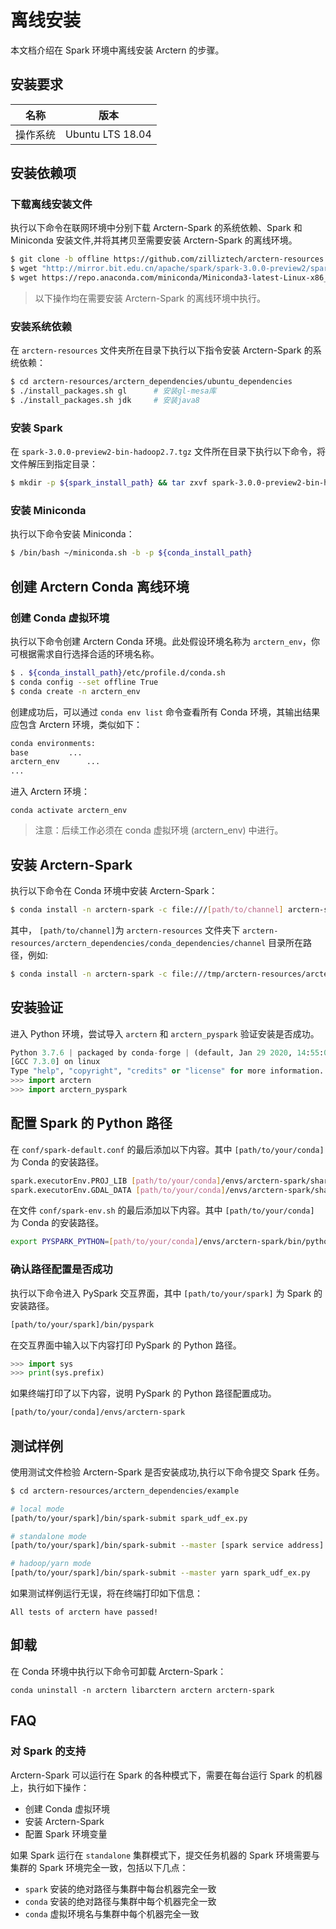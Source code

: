 # 离线安装

本文档介绍在 Spark 环境中离线安装 Arctern 的步骤。

## 安装要求

| 名称     | 版本              |
| -------- | ----------------- |
| 操作系统 | Ubuntu LTS 18.04  |

## <span id = "installdependencies">安装依赖项</span>

### 下载离线安装文件

执行以下命令在联网环境中分别下载 Arctern-Spark 的系统依赖、Spark 和 Miniconda 安装文件,并将其拷贝至需要安装 Arctern-Spark 的离线环境。

```bash
$ git clone -b offline https://github.com/zilliztech/arctern-resources.git
$ wget "http://mirror.bit.edu.cn/apache/spark/spark-3.0.0-preview2/spark-3.0.0-preview2-bin-hadoop2.7.tgz"
$ wget https://repo.anaconda.com/miniconda/Miniconda3-latest-Linux-x86_64.sh -O ~/miniconda.sh  
```

> 以下操作均在需要安装 Arctern-Spark 的离线环境中执行。

### 安装系统依赖

在 `arctern-resources` 文件夹所在目录下执行以下指令安装 Arctern-Spark 的系统依赖：

```bash
$ cd arctern-resources/arctern_dependencies/ubuntu_dependencies
$ ./install_packages.sh gl      # 安装gl-mesa库
$ ./install_packages.sh jdk     # 安装java8
```

### 安装 Spark

在 `spark-3.0.0-preview2-bin-hadoop2.7.tgz` 文件所在目录下执行以下命令，将文件解压到指定目录：

```bash
$ mkdir -p ${spark_install_path} && tar zxvf spark-3.0.0-preview2-bin-hadoop2.7.tgz -C ${spark_install_path}
```

### 安装 Miniconda

执行以下命令安装 Miniconda：

```bash
$ /bin/bash ~/miniconda.sh -b -p ${conda_install_path}
```

## 创建 Arctern Conda 离线环境

### 创建 Conda 虚拟环境

执行以下命令创建 Arctern Conda 环境。此处假设环境名称为 `arctern_env`，你可根据需求自行选择合适的环境名称。

```bash
$ . ${conda_install_path}/etc/profile.d/conda.sh
$ conda config --set offline True
$ conda create -n arctern_env
```

创建成功后，可以通过 `conda env list` 命令查看所有 Conda 环境，其输出结果应包含 Arctern 环境，类似如下：

  ```bash
  conda environments:
  base         ...
  arctern_env      ...
  ...
  ```

 进入 Arctern 环境：

  `conda activate arctern_env`


> 注意：后续工作必须在 conda 虚拟环境 (arctern_env) 中进行。


## 安装 Arctern-Spark

执行以下命令在 Conda 环境中安装 Arctern-Spark：

```bash
$ conda install -n arctern-spark -c file:///[path/to/channel] arctern-spark --offline   --override-channels
```

其中， `[path/to/channel]`为 `arctern-resources` 文件夹下 `arctern-resources/arctern_dependencies/conda_dependencies/channel` 目录所在路径，例如:

```bash
$ conda install -n arctern-spark -c file:///tmp/arctern-resources/arctern_dependencies/conda_dependencies/channel arctern-spark   --offline --override-channels
```


## 安装验证

进入 Python 环境，尝试导入 `arctern` 和 `arctern_pyspark` 验证安装是否成功。

```python
Python 3.7.6 | packaged by conda-forge | (default, Jan 29 2020, 14:55:04)
[GCC 7.3.0] on linux
Type "help", "copyright", "credits" or "license" for more information.
>>> import arctern
>>> import arctern_pyspark
```

## 配置 Spark 的 Python 路径

在 `conf/spark-default.conf` 的最后添加以下内容。其中 `[path/to/your/conda]` 为 Conda 的安装路径。

```bash
spark.executorEnv.PROJ_LIB [path/to/your/conda]/envs/arctern-spark/share/proj
spark.executorEnv.GDAL_DATA [path/to/your/conda]/envs/arctern-spark/share/gdal
```

在文件 `conf/spark-env.sh` 的最后添加以下内容。其中 `[path/to/your/conda]` 为 Conda 的安装路径。

```bash
export PYSPARK_PYTHON=[path/to/your/conda]/envs/arctern-spark/bin/python
```

### 确认路径配置是否成功

执行以下命令进入 PySpark 交互界面，其中 `[path/to/your/spark]` 为 Spark 的安装路径。

```bash
[path/to/your/spark]/bin/pyspark
```

在交互界面中输入以下内容打印 PySpark 的 Python 路径。
```python
>>> import sys
>>> print(sys.prefix)
```

如果终端打印了以下内容，说明 PySpark 的 Python 路径配置成功。

```bash
[path/to/your/conda]/envs/arctern-spark
```

## 测试样例

使用测试文件检验 Arctern-Spark 是否安装成功,执行以下命令提交 Spark 任务。

```bash
$ cd arctern-resources/arctern_dependencies/example

# local mode
[path/to/your/spark]/bin/spark-submit spark_udf_ex.py

# standalone mode
[path/to/your/spark]/bin/spark-submit --master [spark service address] spark_udf_ex.py

# hadoop/yarn mode
[path/to/your/spark]/bin/spark-submit --master yarn spark_udf_ex.py
```

如果测试样例运行无误，将在终端打印如下信息：

```
All tests of arctern have passed!
```

## 卸载

在 Conda 环境中执行以下命令可卸载 Arctern-Spark：

```shell
conda uninstall -n arctern libarctern arctern arctern-spark
```

## FAQ

### 对 Spark 的支持

Arctern-Spark 可以运行在 Spark 的各种模式下，需要在每台运行 Spark 的机器上，执行如下操作：

* 创建 Conda 虚拟环境
* 安装 Arctern-Spark
* 配置 Spark 环境变量

如果 Spark 运行在 `standalone` 集群模式下，提交任务机器的 Spark 环境需要与集群的 Spark 环境完全一致，包括以下几点：

* `spark` 安装的绝对路径与集群中每台机器完全一致
* `conda` 安装的绝对路径与集群中每个机器完全一致
* `conda` 虚拟环境名与集群中每个机器完全一致
